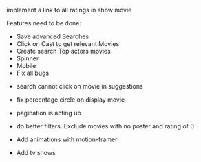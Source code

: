 implement a link to all ratings in show movie

Features need to be done:

- Save advanced Searches
- Click on Cast to get relevant Movies
- Create search Top actors movies
- Spinner
- Mobile
- Fix all bugs

* search cannot click on movie in suggestions
* fix percentage circle on display movie
* pagination is acting up
* do better filters. Exclude movies with no poster and rating of 0

* Add animations with motion-framer
* Add tv shows
